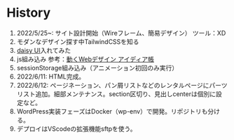 # History
1. 2022/5/25~: サイト設計開始（Wireフレーム、簡易デザイン） ツール：XD
2. モダンなデザイン探す中TailwindCSSを知る
3. [daisy UI](https://daisyui.com/)入れてみた
4. js組み込み 参考：[動くWebデザイン
アイディア帳](https://coco-factory.jp/ugokuweb/)
5. sessionStorage組み込み（アニメーション初回のみ実行）
6. 2022/6/11: HTML完成。
7. 2022/6/12: ページネーション、パン屑リストなどのレンタルページにパーツリスト追加。細部メンテナンス。section区切り、見出しcenterは個別に設定など。
8. WordPress実装フェーズはDocker（wp-env）で開発。リポジトリも分ける。
9. デプロイはVScodeの拡張機能sftpを使う。
